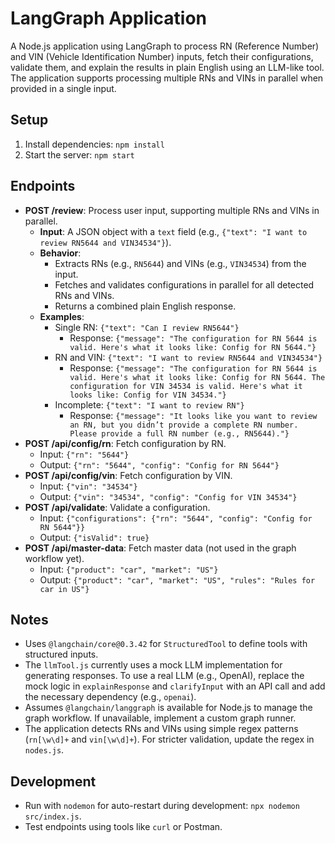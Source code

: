 # LangGraph Application

A Node.js application using LangGraph to process RN (Reference Number) and VIN (Vehicle Identification Number) inputs, fetch their configurations, validate them, and explain the results in plain English using an LLM-like tool. The application supports processing multiple RNs and VINs in parallel when provided in a single input.

## Setup
1. Install dependencies: `npm install`
2. Start the server: `npm start`

## Endpoints
- **POST /review**: Process user input, supporting multiple RNs and VINs in parallel.
  - **Input**: A JSON object with a `text` field (e.g., `{"text": "I want to review RN5644 and VIN34534"}`).
  - **Behavior**:
    - Extracts RNs (e.g., `RN5644`) and VINs (e.g., `VIN34534`) from the input.
    - Fetches and validates configurations in parallel for all detected RNs and VINs.
    - Returns a combined plain English response.
  - **Examples**:
    - Single RN: `{"text": "Can I review RN5644"}`
      - Response: `{"message": "The configuration for RN 5644 is valid. Here's what it looks like: Config for RN 5644."}`
    - RN and VIN: `{"text": "I want to review RN5644 and VIN34534"}`
      - Response: `{"message": "The configuration for RN 5644 is valid. Here's what it looks like: Config for RN 5644. The configuration for VIN 34534 is valid. Here's what it looks like: Config for VIN 34534."}`
    - Incomplete: `{"text": "I want to review RN"}`
      - Response: `{"message": "It looks like you want to review an RN, but you didn’t provide a complete RN number. Please provide a full RN number (e.g., RN5644)."}`
- **POST /api/config/rn**: Fetch configuration by RN.
  - Input: `{"rn": "5644"}`
  - Output: `{"rn": "5644", "config": "Config for RN 5644"}`
- **POST /api/config/vin**: Fetch configuration by VIN.
  - Input: `{"vin": "34534"}`
  - Output: `{"vin": "34534", "config": "Config for VIN 34534"}`
- **POST /api/validate**: Validate a configuration.
  - Input: `{"configurations": {"rn": "5644", "config": "Config for RN 5644"}}`
  - Output: `{"isValid": true}`
- **POST /api/master-data**: Fetch master data (not used in the graph workflow yet).
  - Input: `{"product": "car", "market": "US"}`
  - Output: `{"product": "car", "market": "US", "rules": "Rules for car in US"}`

## Notes
- Uses `@langchain/core@0.3.42` for `StructuredTool` to define tools with structured inputs.
- The `llmTool.js` currently uses a mock LLM implementation for generating responses. To use a real LLM (e.g., OpenAI), replace the mock logic in `explainResponse` and `clarifyInput` with an API call and add the necessary dependency (e.g., `openai`).
- Assumes `@langchain/langgraph` is available for Node.js to manage the graph workflow. If unavailable, implement a custom graph runner.
- The application detects RNs and VINs using simple regex patterns (`rn[\w\d]+` and `vin[\w\d]+`). For stricter validation, update the regex in `nodes.js`.

## Development
- Run with `nodemon` for auto-restart during development: `npx nodemon src/index.js`.
- Test endpoints using tools like `curl` or Postman.

